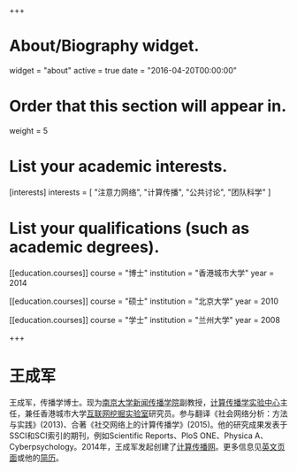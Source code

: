 +++
# About/Biography widget.
widget = "about"
active = true
date = "2016-04-20T00:00:00"

# Order that this section will appear in.
weight = 5

# List your academic interests.
[interests]
  interests = [
    "注意力网络",
    "计算传播",
    "公共讨论",
    "团队科学"
  ]

# List your qualifications (such as academic degrees).
[[education.courses]]
  course = "博士"
  institution = "香港城市大学"
  year = 2014

[[education.courses]]
  course = "硕士"
  institution = "北京大学"
  year = 2010

[[education.courses]]
  course = "学士"
  institution = "兰州大学"
  year = 2008

+++

# 王成军

王成军，传播学博士。现为[南京大学新闻传播学院](http://jc.nju.edu.cn)副教授，[计算传播学实验中心](https://computational-communication.com/collaboratory/)主任，兼任香港城市大学[互联网挖掘实验室](http://weblab.com.cityu.edu.hk)研究员。参与翻译《社会网络分析：方法与实践》(2013)、合著《社交网络上的计算传播学》(2015)。他的研究成果发表于SSCI和SCI索引的期刊，例如Scientific Reports、PloS ONE、Physica A、Cyberpsychology。2014年，王成军发起创建了[计算传播网](http://computational-communication.com)。更多信息见[英文页面](../en/)或他的[简历](../cv/)。
